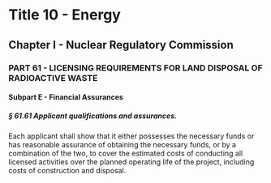 
# Title 10 - Energy
## Chapter I - Nuclear Regulatory Commission
### PART 61 - LICENSING REQUIREMENTS FOR LAND DISPOSAL OF RADIOACTIVE WASTE
#### Subpart E - Financial Assurances
##### § 61.61 Applicant qualifications and assurances.

Each applicant shall show that it either possesses the necessary funds or has reasonable assurance of obtaining the necessary funds, or by a combination of the two, to cover the estimated costs of conducting all licensed activities over the planned operating life of the project, including costs of construction and disposal.
